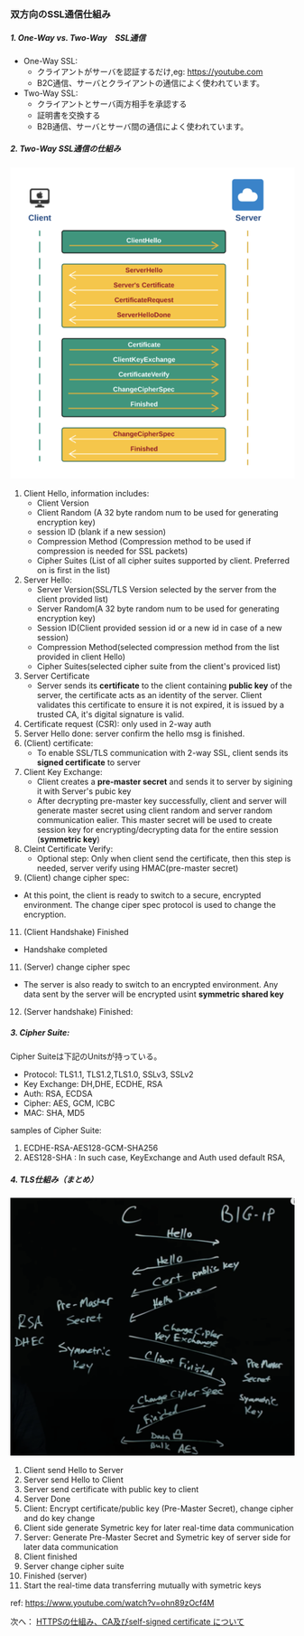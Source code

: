 ### 双方向のSSL通信仕組み

##### 1. One-Way vs. Two-Way　SSL通信

- One-Way SSL: 
  - クライアントがサーバを認証するだけ,eg: https://youtube.com
  - B2C通信、サーバとクライアントの通信によく使われています。
- Two-Way SSL:
  - クライアントとサーバ両方相手を承認する
  - 証明書を交換する
  - B2B通信、サーバとサーバ間の通信によく使われています。

##### 2. Two-Way SSL通信の仕組み

![HTTPS 協議処理図](ssl_ca_cert_resource/https_process.png)
1. Client Hello, information includes: 
   - Client Version
   - Client Random (A 32 byte random num to be used for generating encryption key)
   - session ID (blank if a new session)
   - Compression Method (Compression method to be used if compression is needed for SSL packets)
   - Cipher Suites (List of all cipher suites supported by client. Preferred on is first in the list) 
2. Server Hello: 
   - Server Version(SSL/TLS Version selected by the server from the client provided list)
   - Server Random(A 32 byte random num to be used for generating encryption key)
   - Session ID(Client provided session id or a new id in case of a new session)
   - Compression Method(selected compression method from the list provided in client Hello)
   - Cipher Suites(selected cipher suite from the client's proviced list)
3. Server Certificate
   - Server sends its **certificate** to the client containing **public key** of the server, the certificate acts as an identity of the server. Client validates this certificate to ensure it is not expired, it is issued by a trusted CA, it's digital signature is valid. 
4. Certificate request (CSR): only used in 2-way auth
5. Server Hello done: server confirm the hello msg is finished.
6. (Client) certificate: 
   - To enable SSL/TLS communication with 2-way SSL, client sends its **signed certificate** to server
7. Client Key Exchange: 
   - Client creates a **pre-master secret** and sends it to server by sigining it with Server's pubic key
   - After decrypting pre-master key successfully, client and server will generate master secret using client random and server random communication ealier. This master secret will be used to create session key for encrypting/decrypting data for the entire session (**symmetric key**)
8. Cleint Certificate Verify: 
   - Optional step: Only when client send the certificate, then this step is needed, server verify using HMAC(pre-master secret)
9.  (Client) change cipher spec: 
   - At this point, the client is ready to switch to a secure, encrypted environment. The change ciper spec protocol is used to change the encryption. 
11. (Client Handshake) Finished
   - Handshake completed 
11. (Server) change cipher spec
   - The server is also ready to switch to an encrypted environment. Any data sent by the server will be encrypted usint **symmetric shared key** 
12. (Server handshake) Finished: 






##### 3. Cipher Suite: 
Cipher Suiteは下記のUnitsが持っている。
- Protocol: TLS1.1, TLS1.2,TLS1.0, SSLv3, SSLv2 
- Key Exchange: DH,DHE, ECDHE, RSA
- Auth: RSA, ECDSA
- Cipher: AES, GCM, ICBC
- MAC: SHA, MD5 
  
samples of Cipher Suite: 
1. ECDHE-RSA-AES128-GCM-SHA256
2. AES128-SHA : In such case, KeyExchange and Auth used default RSA, 

##### 4. TLS仕組み（まとめ）
![TLS Handshake processing](ssl_ca_cert_resource/TLS_Handshake.png)

1. Client send Hello to Server
2. Server send Hello to Client
3. Server send certificate with public key to client
4. Server Done
5. Client: Encrypt certificate/public key (Pre-Master Secret), change cipher and do key change 
6. Client side generate Symetric key for later real-time data communication
7. Server: Generate Pre-Master Secret and Symetric key of server side for later data communication
8. Client finished
9. Server change cipher suite 
10. Finished (server)
11. Start the real-time data transferring mutually with symetric keys


ref: 
https://www.youtube.com/watch?v=ohn89zOcf4M

次へ：
[HTTPSの仕組み、CA及びself-signed certificate について](./SSL_CA_Certificate.md)